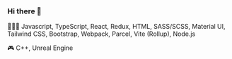### Hi there 👋

👨🏼‍💻 Javascript, TypeScript, React, Redux, HTML, SASS/SCSS, Material UI, Tailwind CSS, Bootstrap, Webpack, Parcel, Vite (Rollup), Node.js

🎮 C++, Unreal Engine


<!--
**ProUnebit/ProUnebit** is a ✨ _special_ ✨ repository because its `README.md` (this file) appears on your GitHub profile.

Here are some ideas to get you started:

- 🔭 I’m currently working on ...
- 🌱 I’m currently learning ...
- 👯 I’m looking to collaborate on ...
- 🤔 I’m looking for help with ...
- 💬 Ask me about ...
- 📫 How to reach me: ...
- 😄 Pronouns: ...
- ⚡ Fun fact: ...
-->
